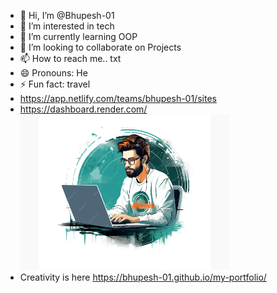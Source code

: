 - 👋 Hi, I’m @Bhupesh-01
- 👀 I’m interested in tech
- 🌱 I’m currently learning OOP
- 💞️ I’m looking to collaborate on Projects
- 📫 How to reach me.. txt
- 😄 Pronouns: He
- ⚡ Fun fact: travel
- https://app.netlify.com/teams/bhupesh-01/sites
- https://dashboard.render.com/
![Reference Image](/coder.png)
- Creativity is here https://bhupesh-01.github.io/my-portfolio/
<!---
Bhupesh-01/Bhupesh-01 is a ✨ special ✨ repository because its `README.md` (this file) appears on your GitHub profile.
You can click the Preview link to take a look at your changes.
--->

